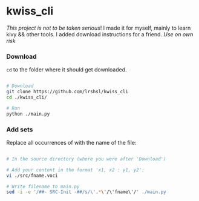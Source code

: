 # kwiss\_cli


_This project is not to be taken serious_! I made it for myself, mainly
to learn kivy && other tools.
I added download instructions for a friend.
*Use on own risk*


### Download
`cd` to the folder where it should get downloaded.

```sh

# Download
git clone https://github.com/lrshsl/kwiss_cli
cd ./kwiss_cli/

# Run
python ./main.py

```


### Add sets

Replace all occurrences of <fname> with the name of the file:

```sh

# In the source directory (where you were after 'Download')

# Add your content in the format 'x1, x2 : y1, y2':
vi ./src/fname.voci

# Write filename to main.py
sed -i -e '/##- SRC-Init -##/s/\'.*\'/\'fname\'/' ./main.py

```
